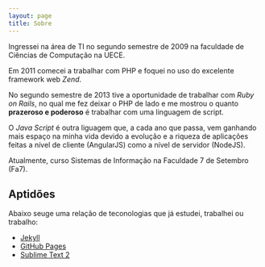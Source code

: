 ```yaml
---
layout: page
title: Sobre
---
```


<div class="message">
  <p>Ingressei na área de TI no segundo semestre de 2009 na faculdade de Ciências de Computação na UECE.<p>
  
  <p>Em 2011 comecei a trabalhar com PHP e foquei no uso do excelente framework web <em>Zend</em>.<p>
  
  <p>
    No segundo semestre de 2013 tive a oportunidade de trabalhar com <em>Ruby on Rails</em>, no qual me fez deixar 
    o PHP de lado e me mostrou o quanto <strong>prazeroso e poderoso</strong> é trabalhar com uma linguagem de script.
  </p>
  
  <p>
    O <em>Java Script</em> é outra liguagem que, a cada ano que passa, vem ganhando mais espaço na minha vida devido a
     evolução e a riqueza de aplicações feitas a nível de cliente (AngularJS) como a nível de servidor (NodeJS). 
  </p>
  
  <p>Atualmente, curso Sistemas de Informação na Faculdade 7 de Setembro (Fa7).</p>
</div>

## Aptidões

Abaixo seuge uma relação de teconologias que já estudei, trabalhei ou trabalho:

* [Jekyll](http://jekyllrb.com)
* [GitHub Pages](https://pages.github.com)
* [Sublime Text 2](http://sublimetext.com)
